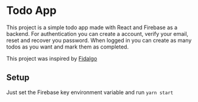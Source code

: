 # Todo App

This project is a simple todo app made with React and Firebase as a backend.
For authentication you can create a account, verify your email, reset and recover you password. When logged in you can create as many todos as you want and mark them as completed.

This project was inspired by [Fidalgo](https://www.youtube.com/channel/UC8pnh6gmhMP-hyQ6MJb414g)

## Setup

Just set the Firebase key environment variable and run `yarn start`
